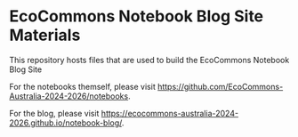 # EcoCommons Notebook Blog Site Materials

This repository hosts files that are used to build the EcoCommons Notebook Blog Site

For the notebooks themself, please visit https://github.com/EcoCommons-Australia-2024-2026/notebooks.

For the blog, please visit https://ecocommons-australia-2024-2026.github.io/notebook-blog/.
